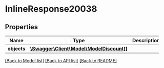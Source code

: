 # InlineResponse20038

## Properties
Name | Type | Description | Notes
------------ | ------------- | ------------- | -------------
**objects** | [**\Swagger\Client\Model\ModelDiscount[]**](ModelDiscount.md) |  | [optional] 

[[Back to Model list]](../../README.md#documentation-for-models) [[Back to API list]](../../README.md#documentation-for-api-endpoints) [[Back to README]](../../README.md)


